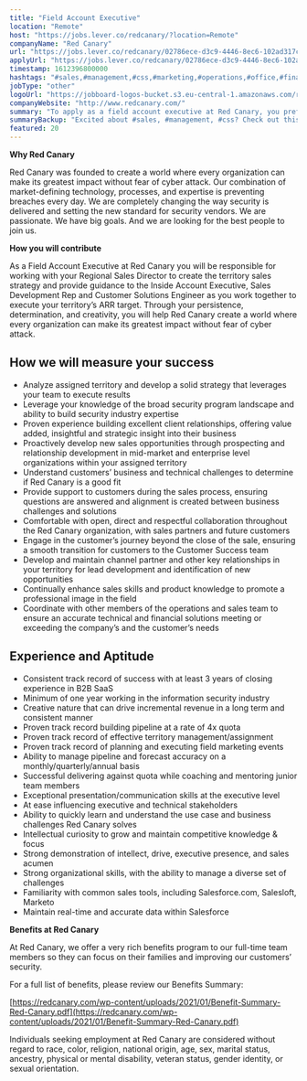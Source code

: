 ```yaml
---
title: "Field Account Executive"
location: "Remote"
host: "https://jobs.lever.co/redcanary/?location=Remote"
companyName: "Red Canary"
url: "https://jobs.lever.co/redcanary/02786ece-d3c9-4446-8ec6-102ad317c21c"
applyUrl: "https://jobs.lever.co/redcanary/02786ece-d3c9-4446-8ec6-102ad317c21c/apply"
timestamp: 1612396800000
hashtags: "#sales,#management,#css,#marketing,#operations,#office,#finance"
jobType: "other"
logoUrl: "https://jobboard-logos-bucket.s3.eu-central-1.amazonaws.com/red-canary"
companyWebsite: "http://www.redcanary.com/"
summary: "To apply as a field account executive at Red Canary, you preferably need to have 3 years of closing experience in B2B SaaS."
summaryBackup: "Excited about #sales, #management, #css? Check out this job post!"
featured: 20
---
```


**Why Red Canary**

Red Canary was founded to create a world where every organization can make its greatest impact without fear of cyber attack. Our combination of market-defining technology, processes, and expertise is preventing breaches every day. We are completely changing the way security is delivered and setting the new standard for security vendors. We are passionate. We have big goals. And we are looking for the best people to join us.

**How you will contribute** 

As a Field Account Executive at Red Canary you will be responsible for working with your Regional Sales Director to create the territory sales strategy and provide guidance to the Inside Account Executive, Sales Development Rep and Customer Solutions Engineer as you work together to execute your territory’s ARR target. Through your persistence, determination, and creativity, you will help Red Canary create a world where every organization can make its greatest impact without fear of cyber attack.

## How we will measure your success

*   Analyze assigned territory and develop a solid strategy that leverages your team to execute results
*   Leverage your knowledge of the broad security program landscape and ability to build security industry expertise
*   Proven experience building excellent client relationships, offering value added, insightful and strategic insight into their business
*   Proactively develop new sales opportunities through prospecting and relationship development in mid-market and enterprise level organizations within your assigned territory
*   Understand customers’ business and technical challenges to determine if Red Canary is a good fit
*   Provide support to customers during the sales process, ensuring questions are answered and alignment is created between business challenges and solutions
*   Comfortable with open, direct and respectful collaboration throughout the Red Canary organization, with sales partners and future customers
*   Engage in the customer’s journey beyond the close of the sale, ensuring a smooth transition for customers to the Customer Success team
*   Develop and maintain channel partner and other key relationships in your territory for lead development and identification of new opportunities
*   Continually enhance sales skills and product knowledge to promote a professional image in the field
*   Coordinate with other members of the operations and sales team to ensure an accurate technical and financial solutions meeting or exceeding the company’s and the customer’s needs

## Experience and Aptitude

*   Consistent track record of success with at least 3 years of closing experience in B2B SaaS
*   Minimum of one year working in the information security industry
*   Creative nature that can drive incremental revenue in a long term and consistent manner
*   Proven track record building pipeline at a rate of 4x quota
*   Proven track record of effective territory management/assignment
*   Proven track record of planning and executing field marketing events
*   Ability to manage pipeline and forecast accuracy on a monthly/quarterly/annual basis
*   Successful delivering against quota while coaching and mentoring junior team members
*   Exceptional presentation/communication skills at the executive level
*   At ease influencing executive and technical stakeholders
*   Ability to quickly learn and understand the use case and business challenges Red Canary solves 
*   Intellectual curiosity to grow and maintain competitive knowledge & focus
*   Strong demonstration of intellect, drive, executive presence, and sales acumen
*   Strong organizational skills, with the ability to manage a diverse set of challenges
*   Familiarity with common sales tools, including Salesforce.com, Salesloft, Marketo
*   Maintain real-time and accurate data within Salesforce

**Benefits at Red Canary**

At Red Canary, we offer a very rich benefits program to our full-time team members so they can focus on their families and improving our customers’ security. 

For a full list of benefits, please review our Benefits Summary:

[https://redcanary.com/wp-content/uploads/2021/01/Benefit-Summary-Red-Canary.pdf](https://redcanary.com/wp-content/uploads/2021/01/Benefit-Summary-Red-Canary.pdf)

Individuals seeking employment at Red Canary are considered without regard to race, color, religion, national origin, age, sex, marital status, ancestry, physical or mental disability, veteran status, gender identity, or sexual orientation.
